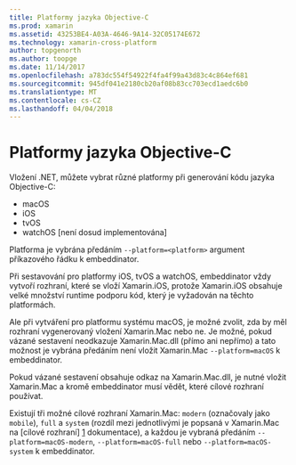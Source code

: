```yaml
---
title: Platformy jazyka Objective-C
ms.prod: xamarin
ms.assetid: 43253BE4-A03A-4646-9A14-32C05174E672
ms.technology: xamarin-cross-platform
author: topgenorth
ms.author: toopge
ms.date: 11/14/2017
ms.openlocfilehash: a783dc554f54922f4fa4f99a43d83c4c864ef681
ms.sourcegitcommit: 945df041e2180cb20af08b83cc703ecd1aedc6b0
ms.translationtype: MT
ms.contentlocale: cs-CZ
ms.lasthandoff: 04/04/2018
---
```

# <a name="objective-c-platforms"></a>Platformy jazyka Objective-C


Vložení .NET, můžete vybrat různé platformy při generování kódu jazyka Objective-C:

* macOS
* iOS
* tvOS
* watchOS [není dosud implementována]

Platforma je vybrána předáním `--platform=<platform>` argument příkazového řádku k embeddinator.

Při sestavování pro platformy iOS, tvOS a watchOS, embeddinator vždy vytvoří rozhraní, které se vloží Xamarin.iOS, protože Xamarin.iOS obsahuje velké množství runtime podporu kód, který je vyžadován na těchto platformách.

Ale při vytváření pro platformu systému macOS, je možné zvolit, zda by měl rozhraní vygenerovaný vložení Xamarin.Mac nebo ne. Je možné, pokud vázané sestavení neodkazuje Xamarin.Mac.dll (přímo ani nepřímo) a tato možnost je vybrána předáním není vložit Xamarin.Mac `--platform=macOS` k embeddinator.

Pokud vázané sestavení obsahuje odkaz na Xamarin.Mac.dll, je nutné vložit Xamarin.Mac a kromě embeddinator musí vědět, které cílové rozhraní používat.

Existují tři možné cílové rozhraní Xamarin.Mac: `modern` (označovaly jako `mobile`), `full` a `system` (rozdíl mezi jednotlivými je popsaná v Xamarin.Mac na [cílové rozhraní] [ 1] dokumentace), a každou je vybraná předáním `--platform=macOS-modern`, `--platform=macOS-full` nebo `--platform=macOS-system` k embeddinator.

[1]: ~/mac/platform/target-framework.md
